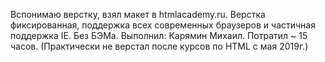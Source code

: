 Вспонимаю верстку, взял макет в htmlacademy.ru.
Верстка фиксированная, поддержка всех современных браузеров и частичная поддержка IE.
Без БЭМа.
Выполнил: Карямин Михаил.
Потратил ~ 15 часов. (Практически не верстал после курсов по HTML c мая 2019г.)
